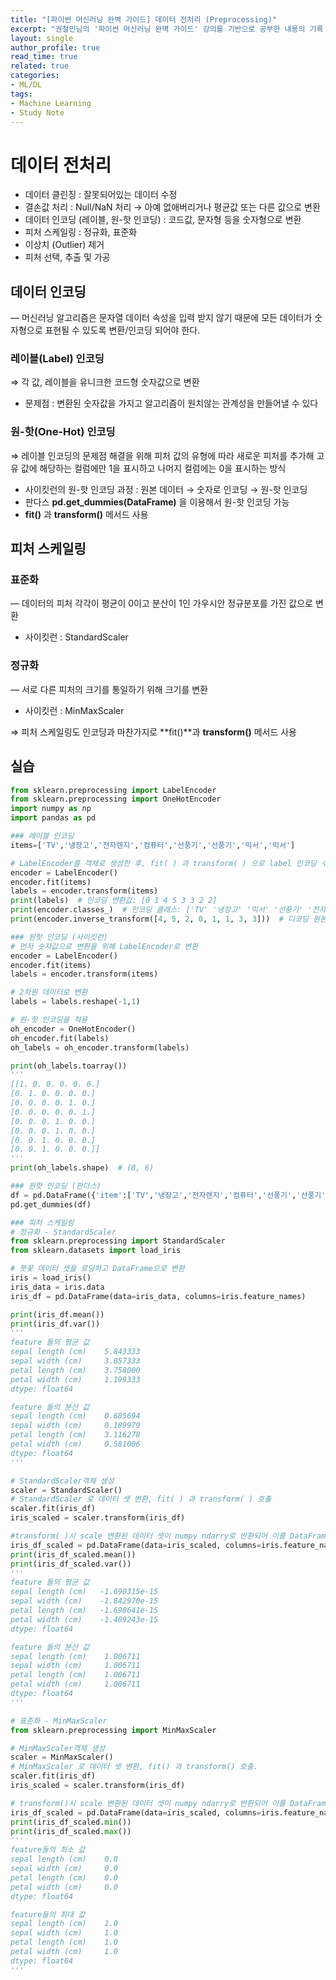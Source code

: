 ```yaml
---
title: "[파이썬 머신러닝 완벽 가이드] 데이터 전처리 (Preprocessing)"
excerpt: "권철민님의 '파이썬 머신러닝 완벽 가이드' 강의를 기반으로 공부한 내용의 기록 - 2장 '사이킷런으로 시작하는 머신러닝' 정리 (3)"
layout: single
author_profile: true
read_time: true
related: true
categories:
- ML/DL
tags:
- Machine Learning
- Study Note
---
```




# 데이터 전처리

- 데이터 클린징 : 잘못되어있는 데이터 수정
- 결손값 처리 : Null/NaN 처리 → 아예 없애버리거나 평균값 또는 다른 값으로 변환
- 데이터 인코딩 (레이블, 원-핫 인코딩) : 코드값, 문자형 등을 숫자형으로 변환
- 피처 스케일링 : 정규화, 표준화
- 이상치 (Outlier) 제거
- 피처 선택, 추출 및 가공

## 데이터 인코딩

— 머신러닝 알고리즘은 문자열 데이터 속성을 입력 받지 않기 때문에 모든 데이터가 숫자형으로 표현될 수 있도록 변환/인코딩 되어야 한다.

### 레이블(Label) 인코딩

⇒ 각 값, 레이블을 유니크한 코드형 숫자값으로 변환

- 문제점 : 변환된 숫자값을 가지고 알고리즘이 원치않는 관계성을 만들어낼 수 있다

### 원-핫(One-Hot) 인코딩

⇒ 레이블 인코딩의 문제점 해결을 위해 피처 값의 유형에 따라 새로운 피처를 추가해 고유 값에 해당하는 컬럼에만 1을 표시하고 나머지 컬럼에는 0을 표시하는 방식

- 사이킷런의 원-핫 인코딩 과정 : 원본 데이터 → 숫자로 인코딩 → 원-핫 인코딩
- 판다스 **pd.get_dummies(DataFrame)** 을 이용해서 원-핫 인코딩 가능
- **fit()** 과 **transform()** 메서드 사용

## 피처 스케일링

### 표준화

— 데이터의 피처 각각이 평균이 0이고 분산이 1인 가우시안 정규분포를 가진 값으로 변환

- 사이킷런 : StandardScaler

### 정규화

— 서로 다른 피처의 크기를 통일하기 위해 크기를 변환

- 사이킷런 : MinMaxScaler

⇒ 피처 스케일링도 인코딩과 마찬가지로 **fit()**과 **transform()** 메서드 사용

## 실습

```python
from sklearn.preprocessing import LabelEncoder
from sklearn.preprocessing import OneHotEncoder
import numpy as np
import pandas as pd

### 레이블 인코딩
items=['TV','냉장고','전자렌지','컴퓨터','선풍기','선풍기','믹서','믹서']

# LabelEncoder를 객체로 생성한 후, fit( ) 과 transform( ) 으로 label 인코딩 수행.
encoder = LabelEncoder()
encoder.fit(items)
labels = encoder.transform(items)
print(labels)  # 인코딩 변환값: [0 1 4 5 3 3 2 2]
print(encoder.classes_)  # 인코딩 클래스: ['TV' '냉장고' '믹서' '선풍기' '전자렌지' '컴퓨터']
print(encoder.inverse_transform([4, 5, 2, 0, 1, 1, 3, 3]))  # 디코딩 원본 값: ['전자렌지' '컴퓨터' '믹서' 'TV' '냉장고' '냉장고' '선풍기' '선풍기']

### 원핫 인코딩 (사이킷런)
# 먼저 숫자값으로 변환을 위해 LabelEncoder로 변환
encoder = LabelEncoder()
encoder.fit(items)
labels = encoder.transform(items)

# 2차원 데이터로 변환
labels = labels.reshape(-1,1)

# 원-핫 인코딩을 적용
oh_encoder = OneHotEncoder()
oh_encoder.fit(labels)
oh_labels = oh_encoder.transform(labels)

print(oh_labels.toarray())  
'''
[[1. 0. 0. 0. 0. 0.]
[0. 1. 0. 0. 0. 0.]
[0. 0. 0. 0. 1. 0.]
[0. 0. 0. 0. 0. 1.]
[0. 0. 0. 1. 0. 0.]
[0. 0. 0. 1. 0. 0.]
[0. 0. 1. 0. 0. 0.]
[0. 0. 1. 0. 0. 0.]]
'''
print(oh_labels.shape)  # (8, 6)

### 원핫 인코딩 (판다스)
df = pd.DataFrame({'item':['TV','냉장고','전자렌지','컴퓨터','선풍기','선풍기','믹서','믹서'] })
pd.get_dummies(df)

### 피처 스케일링
# 정규화 - StandardScaler
from sklearn.preprocessing import StandardScaler
from sklearn.datasets import load_iris

# 붓꽃 데이터 셋을 로딩하고 DataFrame으로 변환
iris = load_iris()
iris_data = iris.data
iris_df = pd.DataFrame(data=iris_data, columns=iris.feature_names)

print(iris_df.mean())
print(iris_df.var())
'''
feature 들의 평균 값
sepal length (cm)    5.843333
sepal width (cm)     3.057333
petal length (cm)    3.758000
petal width (cm)     1.199333
dtype: float64

feature 들의 분산 값
sepal length (cm)    0.685694
sepal width (cm)     0.189979
petal length (cm)    3.116278
petal width (cm)     0.581006
dtype: float64
'''

# StandardScaler객체 생성
scaler = StandardScaler()
# StandardScaler 로 데이터 셋 변환, fit( ) 과 transform( ) 호출
scaler.fit(iris_df)
iris_scaled = scaler.transform(iris_df)

#transform( )시 scale 변환된 데이터 셋이 numpy ndarry로 반환되어 이를 DataFrame으로 변환
iris_df_scaled = pd.DataFrame(data=iris_scaled, columns=iris.feature_names)
print(iris_df_scaled.mean())
print(iris_df_scaled.var())
'''
feature 들의 평균 값
sepal length (cm)   -1.690315e-15
sepal width (cm)    -1.842970e-15
petal length (cm)   -1.698641e-15
petal width (cm)    -1.409243e-15
dtype: float64

feature 들의 분산 값
sepal length (cm)    1.006711
sepal width (cm)     1.006711
petal length (cm)    1.006711
petal width (cm)     1.006711
dtype: float64
'''

# 표준화 - MinMaxScaler
from sklearn.preprocessing import MinMaxScaler

# MinMaxScaler객체 생성
scaler = MinMaxScaler()
# MinMaxScaler 로 데이터 셋 변환, fit() 과 transform() 호출.  
scaler.fit(iris_df)
iris_scaled = scaler.transform(iris_df)

# transform()시 scale 변환된 데이터 셋이 numpy ndarry로 반환되어 이를 DataFrame으로 변환
iris_df_scaled = pd.DataFrame(data=iris_scaled, columns=iris.feature_names)
print(iris_df_scaled.min())
print(iris_df_scaled.max())
'''
feature들의 최소 값
sepal length (cm)    0.0
sepal width (cm)     0.0
petal length (cm)    0.0
petal width (cm)     0.0
dtype: float64

feature들의 최대 값
sepal length (cm)    1.0
sepal width (cm)     1.0
petal length (cm)    1.0
petal width (cm)     1.0
dtype: float64
'''
```
